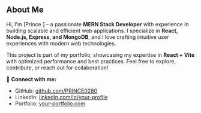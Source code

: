 ## About Me

Hi, I'm [Prince ] – a passionate **MERN Stack Developer** with experience in building scalable and efficient web applications. I specialize in **React, Node.js, Express, and MongoDB**, and I love crafting intuitive user experiences with modern web technologies.  

This project is part of my portfolio, showcasing my expertise in **React + Vite** with optimized performance and best practices. Feel free to explore, contribute, or reach out for collaboration!

🚀 **Connect with me:**  
- GitHub: [github.com/PRINCE0280](https://github.com/PRINCE0280/)  
- LinkedIn: [linkedin.com/in/your-profile](https://linkedin.com/in/your-profile)  
- Portfolio: [your-portfolio.com](https://your-portfolio.com)  
